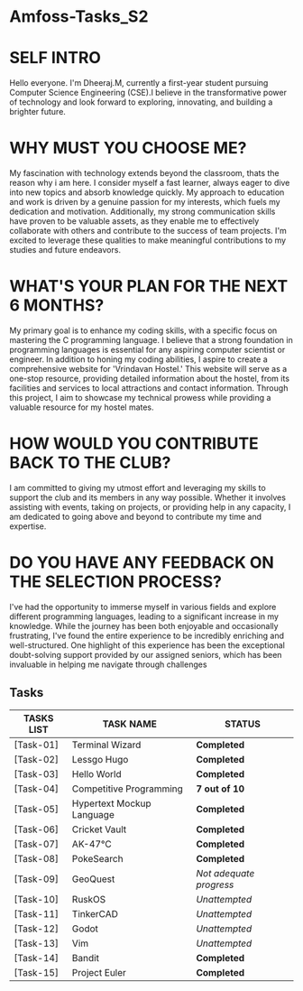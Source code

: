 # Amfoss-Tasks_S2
# SELF INTRO
Hello everyone. 
I'm Dheeraj.M, currently a first-year student pursuing Computer Science Engineering (CSE).I believe in the transformative power of technology and look forward to exploring, innovating, and building a brighter future.
# WHY MUST YOU CHOOSE ME?
My fascination with technology extends beyond the classroom, thats the reason why i am here. I consider myself a fast learner, always eager to dive into new topics and absorb knowledge quickly. My approach to education and work is driven by a genuine passion for my interests, which fuels my dedication and motivation. Additionally, my strong communication skills have proven to be valuable assets, as they enable me to effectively collaborate with others and contribute to the success of team projects. I'm excited to leverage these qualities to make meaningful contributions to my studies and future endeavors.
# WHAT'S YOUR PLAN FOR THE NEXT 6 MONTHS?
My primary goal is to enhance my coding skills, with a specific focus on mastering the C programming language. I believe that a strong foundation in programming languages is essential for any aspiring computer scientist or engineer. In addition to honing my coding abilities, I aspire to create a comprehensive website for 'Vrindavan Hostel.' This website will serve as a one-stop resource, providing detailed information about the hostel, from its facilities and services to local attractions and contact information. Through this project, I aim to showcase my technical prowess while providing a valuable resource for my hostel mates.
# HOW WOULD YOU CONTRIBUTE BACK TO THE CLUB?
I am committed to giving my utmost effort and leveraging my skills to support the club and its members in any way possible. Whether it involves assisting with events, taking on projects, or providing help in any capacity, I am dedicated to going above and beyond to contribute my time and expertise.
# DO YOU HAVE ANY FEEDBACK ON THE SELECTION PROCESS?
 I've had the opportunity to immerse myself in various fields and explore different programming languages, leading to a significant increase in my knowledge. While the journey has been both enjoyable and occasionally frustrating, I've found the entire experience to be incredibly enriching and well-structured. One highlight of this experience has been the exceptional doubt-solving support provided by our assigned seniors, which has been invaluable in helping me navigate through challenges

 ## Tasks

**TASKS LIST**|**TASK NAME**|**STATUS**
--------------|---------------|---------------
[Task-01]|Terminal Wizard|**Completed**
[Task-02]|Lessgo Hugo|**Completed**
[Task-03]|Hello World|**Completed**
[Task-04]|Competitive Programming|**7 out of 10**
[Task-05]|Hypertext Mockup Language|**Completed**
[Task-06]|Cricket Vault|**Completed**
[Task-07]|AK-47℃|**Completed**
[Task-08]|PokeSearch|**Completed**
[Task-09]|GeoQuest|*Not adequate progress*
[Task-10]|RuskOS|*Unattempted*
[Task-11]|TinkerCAD|*Unattempted*
[Task-12]|Godot|*Unattempted*
[Task-13]|Vim|*Unattempted*
[Task-14]|Bandit|**Completed**
[Task-15]|Project Euler|**Completed**
